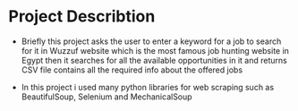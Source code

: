 # Project Describtion
* Briefly this project asks the user to enter a keyword for a job to search for it in Wuzzuf website which is the most famous job hunting website in Egypt then it 
searches for all the available opportunities in it and returns CSV file contains all the required info about the offered jobs

*  In this project i used many python libraries for web scraping such as BeautifulSoup, Selenium and MechanicalSoup
